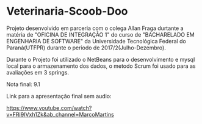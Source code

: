 # Veterinaria-Scoob-Doo


Projeto desenvolvido em parceria com o colega Allan Fraga durtante a matéria de "OFICINA DE INTEGRAÇÃO 1" do curso de "BACHARELADO EM ENGENHARIA DE SOFTWARE" da Universidade Tecnológica Federal do Paraná(UTFPR) durante o periodo de 2017/2(Julho-Dezembro).

Durante o Projeto foi utilizado o NetBeans para o desenvolvimento e mysql local para o armazenamento dos dados, o metodo Scrum foi usado para as avaliações em 3 springs.

Nota final: 9.1 

Link para a apresentação final sem audio:

https://www.youtube.com/watch?v=FRi9IVxh1Zk&ab_channel=MarcoMartins
